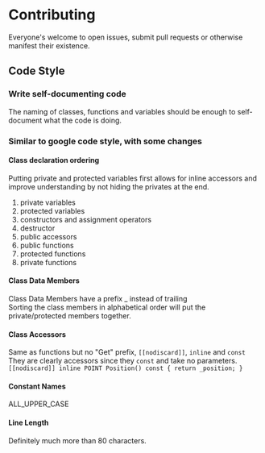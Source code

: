 # Contributing
Everyone's welcome to open issues, submit pull requests or otherwise manifest their existence.

## Code Style

### Write self-documenting code
The naming of classes, functions and variables should be enough to self-document what the code is doing.  

### Similar to google code style, with some changes

#### Class declaration ordering
Putting private and protected variables first allows for inline accessors and improve understanding by not hiding the privates at the end.

1. private variables
2. protected variables
3. constructors and assignment operators
4. destructor
5. public accessors
6. public functions
7. protected functions
8. private functions

#### Class Data Members
Class Data Members have a prefix _ instead of trailing  
Sorting the class members in alphabetical order will put the private/protected members together.

#### Class Accessors
Same as functions but no "Get" prefix, `[[nodiscard]]`, `inline` and `const`  
They are clearly accessors since they `const` and take no parameters.  
`[[nodiscard]] inline POINT Position() const { return _position; }`

#### Constant Names
ALL_UPPER_CASE

#### Line Length
Definitely much more than 80 characters.
